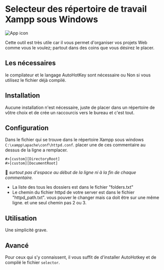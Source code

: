 # Selecteur des répertoire de travail Xampp sous Windows

![App icon](/build.ico "App icon")

Cette outil est très utile car il vous permet d'organiser vos projets Web comme vous le voulez; partout dans des coins que vous désirez le placer.

## Les nécessaires

le compilateur et le langage AutoHotKey sont nécessaire ou Non si vous utilisez le fichier déjà compilé.

## Installation

Aucune installation n'est nécessaire, juste de placer dans un répertoire de vôtre choix et de crée un raccourcis vers le
bureau et c'est tout.

## Configuration

Dans le fichier qui se trouve dans le répertoire Xampp sous windows `C:\xampp\apache\conf\httpd.conf`.
placer une de ces commentaire au dessus de la ligne a remplacer.

    #>[custom][DirectoryRoot]
    #>[custom][DocumentRoot]

🚩 _surtout pas d'espace au début de la ligne ni à la fin de chaque commentaire._

- La liste des tous les dossiers est dans le fichier "folders.txt"
- Le chemin du fichier httpd de votre server est dans le fichier "httpd_path.txt". vous pouver le changer mais ca doit être sur une même ligne. et une seul chemin pas 2 ou 3.

## Utilisation

Une simplicité grave.

## Avancé

Pour ceux qui s'y connaissent, il vous suffit de d'installer AutoHotkey et de compilé le fichier `selector`.
